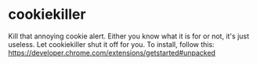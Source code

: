# cookiekiller
Kill that annoying cookie alert. Either you know what it is for or not, it's just useless. Let cookiekiller shut it off for you.
To install, follow this: https://developer.chrome.com/extensions/getstarted#unpacked
